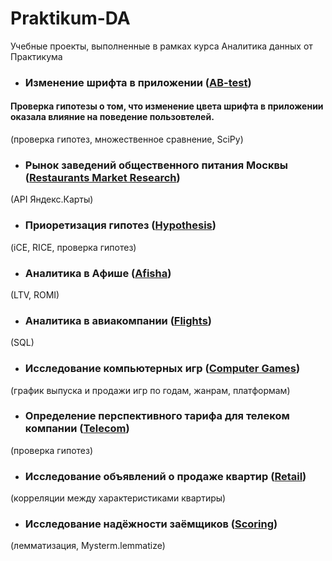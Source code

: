 # Praktikum-DA
Учебные проекты, выполненные в рамках курса Аналитика данных от Практикума

- ### Изменение шрифта в приложении ([AB-test](https://github.com/voleka-ocrv/Praktikum-DA/tree/main/AB-test))
#### Проверка гипотезы о том, что изменение цвета шрифта в приложении оказала влияние на поведение пользовтелей.
(проверка гипотез, множественное сравнение, SciPy)

- ### Рынок заведений общественного питания Москвы ([Restaurants Market Research](https://github.com/voleka-ocrv/Praktikum-DA/tree/main/Restaurants%20Market%20Research))
(API Яндекс.Карты)

- ### Приоретизация гипотез ([Hypothesis](https://github.com/voleka-ocrv/Praktikum-DA/tree/main/Hypothesis))
(iCE, RICE, проверка гипотез)

- ### Аналитика в Афише ([Afisha](https://github.com/voleka-ocrv/Praktikum-DA/tree/main/Afisha))
(LTV, ROMI)

- ### Аналитика в авиакомпании ([Flights](https://github.com/voleka-ocrv/Praktikum-DA/tree/main/Flights))
(SQL)

- ### Исследование компьютерных игр ([Computer Games](https://github.com/voleka-ocrv/Praktikum-DA/tree/main/Computer%20games))
(график выпуска и продажи игр по годам, жанрам, платформам)

- ### Определение перспективного тарифа для телеком компании ([Telecom](https://github.com/voleka-ocrv/Praktikum-DA/tree/main/Telecom))
(проверка гипотез)

- ### Исследование объявлений о продаже квартир ([Retail](https://github.com/voleka-ocrv/Praktikum-DA/tree/main/Retail))
(корреляции между характеристиками квартиры)

- ### Исследование надёжности заёмщиков ([Scoring](https://github.com/voleka-ocrv/Praktikum-DA/tree/main/Scoring))
(лемматизация, Mysterm.lemmatize)









